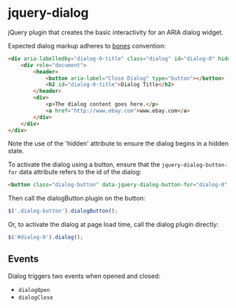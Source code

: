 # jquery-dialog

jQuery plugin that creates the basic interactivity for an ARIA dialog widget.

Expected dialog markup adheres to [bones](https://github.com/ianmcburnie/bones#user-content-dialog) convention:

```html
<div aria-labelledby="dialog-0-title" class="dialog" id="dialog-0" hidden role="dialog">
    <div role="document">
        <header>
            <button aria-label="Close Dialog" type="button"></button>
            <h2 id="dialog-0-title">Dialog Title</h2>
        </header>
        <div>
            <p>The dialog content goes here.</p>
            <a href="http://www.ebay.com">www.ebay.com</a>
        </div>
    </div>
</div>
```

Note the use of the 'hidden' attribute to ensure the dialog begins in a hidden state.

To activate the dialog using a button, ensure that the `jquery-dialog-button-for` data attribute refers to the id of the dialog:

```html
<button class="dialog-button" data-jquery-dialog-button-for="dialog-0" type="button">Open Dialog</button>
```

Then call the dialogButton plugin on the button:

```js
$('.dialog-button').dialogButton();
```

Or, to activate the dialog at page load time, call the dialog plugin directly:

```js
$('#dialog-0').dialog();
```

## Events

Dialog triggers two events when opened and closed:

* `dialogOpen`
* `dialogClose`
